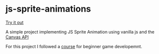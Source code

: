 # js-sprite-animations

[Try it out](https://deleanuradu.github.io/js-sprite-animations/)

A simple project implementing JS Sprite Animation using vanilla js and the [Canvas API](https://developer.mozilla.org/en-US/docs/Web/API/Canvas_API)

For this project I followed a [course](https://www.youtube.com/watch?v=GFO_txvwK_c) for beginner game developemnt.
